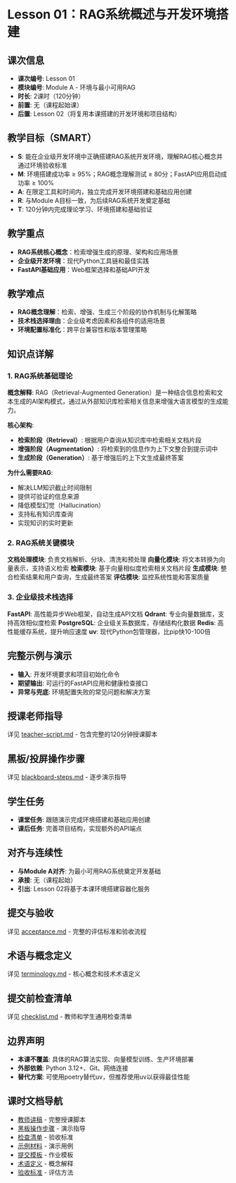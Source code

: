 # Lesson 01：RAG系统概述与开发环境搭建

## 课次信息
- **课次编号**: Lesson 01
- **模块编号**: Module A - 环境与最小可用RAG
- **时长**: 2课时（120分钟）
- **前置**: 无（课程起始课）
- **后置**: Lesson 02（将复用本课搭建的开发环境和项目结构）

## 教学目标（SMART）
- **S**: 能在企业级开发环境中正确搭建RAG系统开发环境，理解RAG核心概念并通过环境验收标准
- **M**: 环境搭建成功率 ≥ 95%；RAG概念理解测试 ≥ 80分；FastAPI应用启动成功率 ≥ 100%
- **A**: 在限定工具和时间内，独立完成开发环境搭建和基础应用创建
- **R**: 与Module A目标一致，为后续RAG系统开发奠定基础
- **T**: 120分钟内完成理论学习、环境搭建和基础验证

## 教学重点
- **RAG系统核心概念**：检索增强生成的原理、架构和应用场景
- **企业级开发环境**：现代Python工具链和最佳实践
- **FastAPI基础应用**：Web框架选择和基础API开发

## 教学难点
- **RAG概念理解**：检索、增强、生成三个阶段的协作机制与化解策略
- **技术栈选择理由**：企业级考虑因素和各组件的适用场景
- **环境配置标准化**：跨平台兼容性和版本管理策略

## 知识点详解

### 1. RAG系统基础理论
**概念解释**: RAG（Retrieval-Augmented Generation）是一种结合信息检索和文本生成的AI架构模式，通过从外部知识库检索相关信息来增强大语言模型的生成能力。

**核心架构**:
- **检索阶段（Retrieval）**: 根据用户查询从知识库中检索相关文档片段
- **增强阶段（Augmentation）**: 将检索到的信息作为上下文整合到提示词中
- **生成阶段（Generation）**: 基于增强后的上下文生成最终答案

**为什么需要RAG**:
- 解决LLM知识截止时间限制
- 提供可验证的信息来源
- 降低模型幻觉（Hallucination）
- 支持私有知识库查询
- 实现知识的实时更新

### 2. RAG系统关键模块
**文档处理模块**: 负责文档解析、分块、清洗和预处理
**向量化模块**: 将文本转换为向量表示，支持语义检索
**检索模块**: 基于向量相似度检索相关文档片段
**生成模块**: 整合检索结果和用户查询，生成最终答案
**评估模块**: 监控系统性能和答案质量

### 3. 企业级技术栈选择
**FastAPI**: 高性能异步Web框架，自动生成API文档
**Qdrant**: 专业向量数据库，支持高效相似度检索
**PostgreSQL**: 企业级关系数据库，存储结构化数据
**Redis**: 高性能缓存系统，提升响应速度
**uv**: 现代Python包管理器，比pip快10-100倍

## 完整示例与演示
- **输入**: 开发环境要求和项目初始化命令
- **期望输出**: 可运行的FastAPI应用和健康检查接口
- **异常与兜底**: 环境配置失败的常见问题和解决方案

## 授课老师指导
详见 [teacher-script.md](./teacher-script.md) - 包含完整的120分钟授课脚本

## 黑板/投屏操作步骤
详见 [blackboard-steps.md](./blackboard-steps.md) - 逐步演示指导

## 学生任务
- **课堂任务**: 跟随演示完成环境搭建和基础应用创建
- **课后任务**: 完善项目结构，实现额外的API端点

## 对齐与连续性
- **与Module A对齐**: 为最小可用RAG系统奠定开发基础
- **承接**: 无（课程起始）
- **引出**: Lesson 02将基于本课环境搭建容器化服务

## 提交与验收
详见 [acceptance.md](./acceptance.md) - 完整的评估标准和验收流程

## 术语与概念定义
详见 [terminology.md](./terminology.md) - 核心概念和技术术语定义

## 提交前检查清单
详见 [checklist.md](./checklist.md) - 教师和学生通用检查清单

## 边界声明
- **本课不覆盖**: 具体的RAG算法实现、向量模型训练、生产环境部署
- **外部依赖**: Python 3.12+、Git、网络连接
- **替代方案**: 可使用poetry替代uv，但推荐使用uv以获得最佳性能

## 课时文档导航
- [教师讲稿](./teacher-script.md) - 完整授课脚本
- [黑板操作步骤](./blackboard-steps.md) - 演示指导
- [检查清单](./checklist.md) - 验收标准
- [示例材料](./examples/) - 演示用例
- [提交模板](./templates/) - 作业模板
- [术语定义](./terminology.md) - 概念解释
- [验收标准](./acceptance.md) - 评估方法